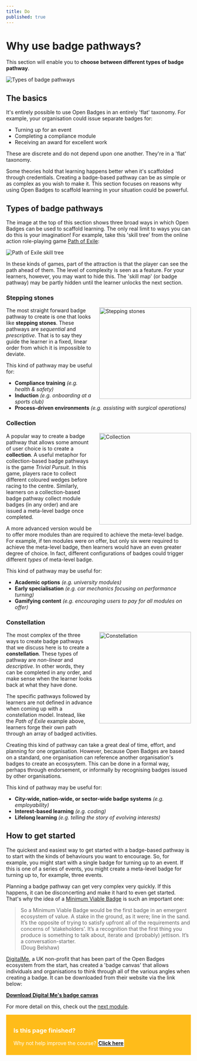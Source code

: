 ```yaml
---
title: Do
published: true
---
```


# Why use badge pathways?

This section will enable you to **choose between different types of badge pathway**.

<img src="{{ site.baseurl }}/img/visual-thinkery/badge-pathways.png" alt="Types of badge pathways"></a></p>

## The basics
It's entirely possible to use Open Badges in an entirely 'flat' taxonomy. For example, your organisation could issue separate badges for:

* Turning up for an event
* Completing a compliance module
* Receiving an award for excellent work

These are discrete and do not depend upon one another. They're in a 'flat' taxonomy.

Some theories hold that learning happens better when it's scaffolded through credentials. Creating a badge-based pathway can be as simple or as complex as you wish to make it. This section focuses on reasons why using Open Badges to scaffold learning in your situation could be powerful. 

## Types of badge pathways
The image at the top of this section shows three broad ways in which Open Badges can be used to scaffold learning. The only real limit to ways you can do this is your imagination! For example, take this 'skill tree' from the online action role-playing game [Path of Exile](https://en.wikipedia.org/wiki/Path_of_Exile):

<img src="{{ site.baseurl }}/img/path-of-exile.jpg" alt="Path of Exile skill tree"></a></p>

In these kinds of games, part of the attraction is that the player can see the path ahead of them. The level of complexity is seen as a feature. For your learners, however, you may want to hide this. The 'skill map' (or badge pathway) may be partly hidden until the learner unlocks the next section.


### Stepping stones

<div style="float:right; padding-left:3%;"><img src="{{ site.baseurl }}/img/visual-thinkery/stepping-stones.png" alt="Stepping stones" width="250px"></a></p></div>

The most straight forward badge pathway to create is one that looks like **stepping stones**. These pathways are *sequential* and *prescriptive*. That is to say they guide the learner in a fixed, linear order from which it is impossible to deviate. 

This kind of pathway may be useful for:

* **Compliance training** *(e.g. health & safety)*
* **Induction** *(e.g. onboarding at a sports club)*
* **Process-driven environments** *(e.g. assisting with surgical operations)*


### Collection

<div style="float:right; padding-left:3%;"><img src="{{ site.baseurl }}/img/visual-thinkery/collection.png" alt="Collection" width="250px"></a></p></div>

A popular way to create a badge pathway that allows some amount of user choice is to create a **collection**. A useful metaphor for collection-based badge pathways is the game *Trivial Pursuit*. In this game, players race to collect different coloured wedges before racing to the centre. Similarly, learners on a collection-based badge pathway collect module badges (in any order) and are issued a meta-level badge once completed.

A more advanced version would be to offer more modules than are required to achieve the meta-level badge. For example, if ten modules were on offer, but only six were required to achieve the meta-level badge, then learners would have an even greater degree of choice. In fact, different configurations of badges could trigger different *types* of meta-level badge. 

This kind of pathway may be useful for:

* **Academic options** *(e.g. university modules)*
* **Early specialisation** *(e.g. car mechanics focusing on performance turning)*
* **Gamifying content** *(e.g. encouraging users to pay for all modules on offer)*

### Constellation

<div style="float:right; padding-left:3%;"><img src="{{ site.baseurl }}/img/visual-thinkery/constellation.png" alt="Constellation" width="250px"></a></p></div>

The most complex of the three ways to create badge pathways that we discuss here is to create a **constellation**. These types of pathway are *non-linear* and *descriptive*. In other words, they can be completed in any order, and make sense when the learner looks back at what they have done. 

The specific pathways followed by learners are not defined in advance when coming up with a constellation model. Instead, like the *Path of Exile* example above, learners forge their own path through an array of badged activities.

Creating this kind of pathway can take a great deal of time, effort, and planning for one organisation. However, because Open Badges are based on a standard, one organisation can reference another organisation's badges to create an ecosysytem. This can be done in a formal way, perhaps through endorsement, or informally by recognising badges issued by other organisations.

This kind of pathway may be useful for:

* **City-wide, nation-wide, or sector-wide badge systems** *(e.g. employability)*
* **Interest-based learning** *(e.g. coding)*
* **Lifelong learning** *(e.g. telling the story of evolving interests)*

## How to get started
The quickest and easiest way to get started with a badge-based pathway is to start with the kinds of behaviours you want to encourage. So, for example, you might start with a single badge for turning up to an event. If this is one of a series of events, you might create a meta-level badge for turning up to, for example, three events.

Planning a badge pathway can get very complex very quickly. If this happens, it can be disconcerting and make it hard to even get started. That's why the idea of a [Minimum Viable Badge](http://dougbelshaw.com/blog/2013/10/27/minimum-viable-badge/) is such an important one:

<blockquote>So a Minimum Viable Badge would be the first badge in an emergent ecosystem of value. A stake in the ground, as it were; line in the sand. It’s the opposite of trying to satisfy upfront all of the requirements and concerns of ‘stakeholders’. It’s a recognition that the first thing you produce is something to talk about, iterate and (probably) jettison. It’s a conversation-starter. <br>(Doug Belshaw)</blockquote>

[DigitalMe](http://digitalme.co.uk), a UK non-profit that has been part of the Open Badges ecosystem from the start, has created a 'badge canvas' that allows individuals and organisations to think through all of the various angles when creating a badge. It can be downloaded from their website via the link below:

**[Download Digital Me's badge canvas](http://digitalme.co.uk/badgecanvas)**

For more detail on this, check out the [next module](http://badges.thinkoutloudclub.com/modules/how/intro/).

<div style="background:#FFBC1A; padding:10px; padding-left:20px; color:white;">
<h3>Is this page finished?</h3>
<p>Why not help improve the course? <strong><a style="background:white; padding:2px;" href="https://github.com/thinkoutloudclub/badge-course/wiki/Help-improve-the-Open-Badges-101-course">Click here</a></strong></p>
</div>
